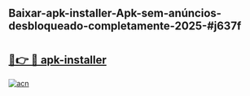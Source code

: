 ## Baixar-apk-installer-Apk-sem-anúncios-desbloqueado-completamente-2025-#j637f

# <h2><a href="https://ainizakaria.my?title=apk-installer&ref=20M">🔗👉 🔴 apk-installer</a></h2>

[![acn](https://github.com/user-attachments/assets/0f9c940e-d8b0-45ae-aac7-cd30a18b3e1c)](https://ainizakaria.my?title=apk-installer&ref=20M)


